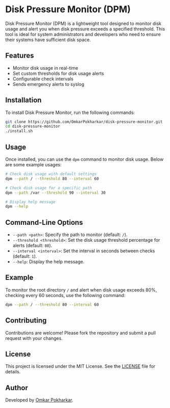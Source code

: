 # Disk Pressure Monitor (DPM)

Disk Pressure Monitor (DPM) is a lightweight tool designed to monitor disk usage and alert you when disk pressure exceeds a specified threshold. This tool is ideal for system administrators and developers who need to ensure their systems have sufficient disk space.

## Features

- Monitor disk usage in real-time
- Set custom thresholds for disk usage alerts
- Configurable check intervals
- Sends emergency alerts to syslog

## Installation

To install Disk Pressure Monitor, run the following commands:

```sh
git clone https://github.com/OmkarPokharkar/disk-pressure-monitor.git
cd disk-pressure-monitor
./install.sh
```

## Usage

Once installed, you can use the `dpm` command to monitor disk usage. Below are some example usages:

```sh
# Check disk usage with default settings
dpm --path / --threshold 80 --interval 60

# Check disk usage for a specific path
dpm --path /var --threshold 90 --interval 30

# Display help message
dpm --help
```

## Command-Line Options

- `--path <path>`: Specify the path to monitor (default: `/`).
- `--threshold <threshold>`: Set the disk usage threshold percentage for alerts (default: `80`).
- `--interval <interval>`: Set the interval in seconds between checks (default: `1`).
- `--help`: Display the help message.

## Example

To monitor the root directory `/` and alert when disk usage exceeds 80%, checking every 60 seconds, use the following command:

```sh
dpm --path / --threshold 80 --interval 60
```

## Contributing

Contributions are welcome! Please fork the repository and submit a pull request with your changes.

## License

This project is licensed under the MIT License. See the [LICENSE](LICENSE) file for details.

## Author

Developed by [Omkar Pokharkar](https://github.com/OmkarPokharkar).
